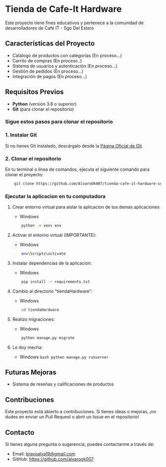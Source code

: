 # Tienda de Cafe-It Hardware 

Este proyecto tiene fines educativos y pertenece a la comunidad de desarrolladores de Café IT - Sgo Del Estero

## Características del Proyecto

- Catálogo de productos con categorías (En proceso...)
- Carrito de compras (En proceso..)
- Sistema de usuarios y autenticación (En proceso...)
- Gestión de pedidos (En proceso...)
- Integración de pagos (En proceso...)

## Requisitos Previos

- **Python** (versión 3.8 o superior)
- **Git** (para clonar el repositorio)

### Sigue estos pasos para clonar el repositorio

### 1. Instalar Git

Si no tienes Git instalado, descárgalo desde la [Página Oficial de Git](https://git-scm.com/downloads).

### 2. Clonar el repositorio

En tu terminal o línea de comandos, ejecuta el siguiente comando para clonar el proyecto:

```bash
    git clone https://github.com/AlvaroOk007/tienda-cafe-it-hardware-sgo-django.git
```

### Ejecutar la aplicacion en tu computadora

1. Crear entorno virtual para aislar la aplicacion de tus demas aplicaciones

    * Windows
    ```bash
        python -m venv env
    ```

2. Activar el entorno virtual (IMPORTANTE):

    * Windows
    ```bash
        env\Scripts\activate
    ```
3. Instalar dependencias de la aplicacion: 

    * Windows
    ```bash
        pip install -r requirements.txt
    ```

4. Cambio al directorio "tiendaHardware":

    * Windows
    ```bash
        cd tiendaHardware
    ```

5. Realizo migraciones:

    * Windows
    ```bash
        python manage.py migrate
    ```

6. Le doy mecha:

    * Windows
    ```bash python manage.py runserver```

## Futuras Mejoras

 * Sistema de reseñas y calificaciones de productos


## Contribuciones
Este proyecto está abierto a contribuciones. Si tienes ideas o mejoras, ¡no dudes en enviar un Pull Request o abrir un Issue en el repositorio!

## Contacto

Si tienes alguna pregunta o sugerencia, puedes contactarme a través de:

* Email: bravoalva19@gmail.com
* GitHub: https://github.com/alvarook007